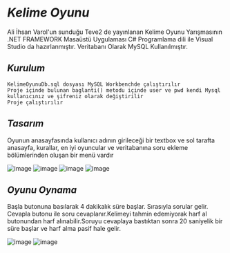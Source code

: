 # _Kelime_ _Oyunu_

Ali İhsan Varol'un sunduğu Teve2 de yayınlanan Kelime Oyunu Yarışmasının .NET FRAMEWORK Masaüstü Uygulaması
C# Programlama dili ile Visual Studio da hazırlanmıştır.
Veritabanı Olarak MySQL Kullanılmıştır.

## _Kurulum_

    KelimeOyunuDb.sql dosyası MySQL Workbenchde çalıştırılır
    Proje içinde bulunan baglanti() metodu içinde user ve pwd kendi Mysql kullanıcınız ve şifreniz olarak değiştirilir
    Proje çalıştırılır
    
## _Tasarım_

 Oyunun anasayfasında kullanıcı adının girileceği bir textbox ve sol tarafta anasayfa, kurallar, en iyi oyuncular ve veritabanına soru ekleme bölümlerinden oluşan bir menü vardır 
 
 ![image](https://user-images.githubusercontent.com/71495532/113904935-43705780-97db-11eb-9273-61dcbf0fe825.png)
 ![image](https://user-images.githubusercontent.com/71495532/113904939-45d2b180-97db-11eb-93e2-18f5d5b8a75e.png)
 ![image](https://user-images.githubusercontent.com/71495532/113904950-49663880-97db-11eb-8941-dfb50a74cb1b.png)
 ![image](https://user-images.githubusercontent.com/71495532/113904962-4d925600-97db-11eb-82d1-4f4537cb2880.png) 

## _Oyunu_ _Oynama_

Başla butonuna basılarak 4 dakikalık süre başlar. Sırasıyla sorular gelir. Cevapla butonu ile soru cevaplanır.Kelimeyi tahmin edemiyorak harf al butonundan harf alınabilir.Soruyu cevaplaya bastıktan sonra 20 saniyelik bir süre başlar ve harf alma pasif hale gelir.

![image](https://user-images.githubusercontent.com/71495532/113905123-7ca8c780-97db-11eb-84bc-1e50ce3983d5.png)
![image](https://user-images.githubusercontent.com/71495532/113905229-98ac6900-97db-11eb-8746-3977dd39679a.png)


